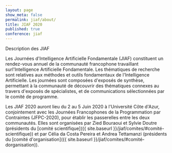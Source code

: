 ```yaml
---
layout: page
show_meta: false
permalink: jiaf/about/
title: JIAF 2020
published: true
conference: jiaf
---
```


Description des JIAF

Les Journées d'Intelligence Artificielle Fondamentale (JIAF) constituent un rendez-vous annuel de la communauté francophone travaillant surl'Intelligence Artificielle Fondamentale. Les thématiques de recherche sont relatives aux méthodes et outils fondamentaux de l'Intelligence Artificielle. Les journées sont composées d'exposés de synthèse, permettant à la communauté de découvrir des thématiques connexes au travers d'exposés de spécialistes, et de communications sélectionnées par le comité de programme.

Les JIAF 2020 auront lieu du 2 au 5 Juin 2020 à l'Université Côte d'Azur, conjointement avec les Journées Francophones de la Programmation par Contraintes (JFPC-2020), pour établir les passerelles entre les deux communautés. Elles sont organisées par Zied Bouraoui et Sylvie Doutre (présidents du [comité scientifique]({{ site.baseurl }}/jiaf/comites/#comité-scientifique)) et par Célia da Costa Pereira et Andrea Tettamanzi (présidents du [comité d'organisation]({{ site.baseurl }}/jiaf/comites/#comité-dorganisation)).
